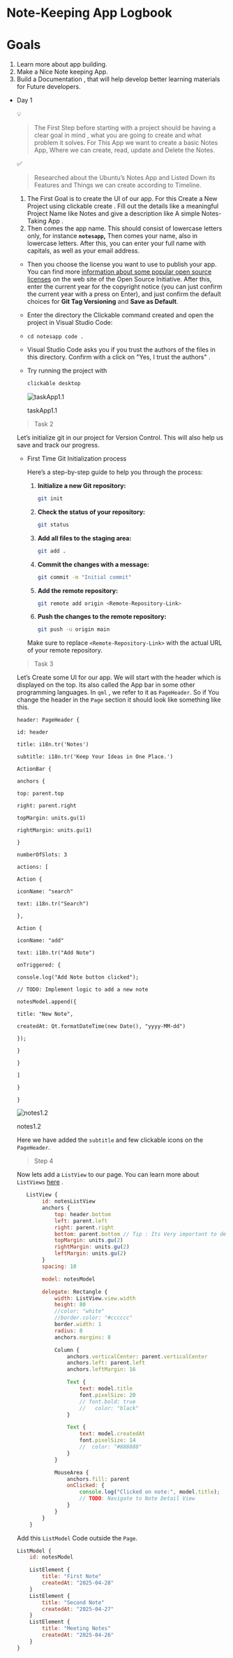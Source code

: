 # Note-Keeping App Logbook

# Goals

1. Learn more about app building.
2. Make a Nice Note keeping App.
3. Build a Documentation , that will help develop better learning materials for Future developers.

- Day 1
    <aside>
    💡
    
    > The First Step before starting with a project should be having a clear goal in mind , what you are going to create and what problem it solves. For This App we want to create a basic Notes App, Where we can create, read, update and Delete the Notes.
    > 
    </aside>
    
    <aside>
    ✅
    
    > Researched about the Ubuntu’s Notes App and Listed Down its Features and Things we can create according to Timeline.
    > 
    </aside>
    
    1. The First Goal is to create the UI of our app. For this Create a New Project using clickable create . Fill out the details like a meaningful Project Name like Notes and give a description like A simple Notes-Taking App . 
    2. Then comes the app name. This should consist of lowercase letters only, for instance **`notesapp`,** Then comes your name, also in lowercase letters. After this, you can enter your full name with capitals, as well as your email address.
    - Then you choose the license you want to use to publish your app. You can find more [information about some popular open source licenses](https://opensource.org/licenses)
     on the web site of the Open Source Initiative. After this, enter the 
    current year for the copyright notice (you can just confirm the current 
    year with a press on Enter), and just confirm the default choices for **Git Tag Versioning** and **Save as Default**.
    - Enter the directory the Clickable command created and open the project in Visual Studio Code:
    - `cd notesapp
    code .`
    - Visual Studio Code asks you if you trust the authors of the files in 
    this directory. Confirm with a click on "Yes, I trust the authors" .
    - Try running the project with
        
        ```jsx
        clickable desktop 
        ```
        
        ![taskApp1.1](screenshots/notes1.1.png)
        
        taskApp1.1
        
    
    > Task 2
    > 
    
    Let’s initialize git in our project for Version Control. This will also help us save and track our progress. 
    
    - First Time Git Initialization process
        
        Here’s a step-by-step guide to help you through the process:
        
        1. **Initialize a new Git repository:**
            
            ```bash
            git init
            
            ```
            
        2. **Check the status of your repository:**
            
            ```bash
            git status
            
            ```
            
        3. **Add all files to the staging area:**
            
            ```bash
            git add .
            
            ```
            
        4. **Commit the changes with a message:**
            
            ```bash
            git commit -m "Initial commit"
            
            ```
            
        5. **Add the remote repository:**
            
            ```bash
            git remote add origin <Remote-Repository-Link>
            
            ```
            
        6. **Push the changes to the remote repository:**
            
            ```bash
            git push -u origin main
            
            ```
            
        
        Make sure to replace `<Remote-Repository-Link>` with the actual URL of your remote repository.
        
    
    > Task 3
    > 
    
    Let’s Create some UI for our app. We will start with the header which is displayed on the top. Its also called the App bar in some other programming languages. In `qml` , we refer to it as `PageHeader`. So if You change the header in the `Page` section it should look like something like this. 
    
    `header: PageHeader {`
    
    `id: header`
    
    `title: i18n.tr('Notes')`
    
    `subtitle: i18n.tr('Keep Your Ideas in One Place.')`
    
    `ActionBar {`
    
    `anchors {`
    
    `top: parent.top`
    
    `right: parent.right`
    
    `topMargin: units.gu(1)`
    
    `rightMargin: units.gu(1)`
    
    `}`
    
    `numberOfSlots: 3`
    
    `actions: [`
    
    `Action {`
    
    `iconName: "search"`
    
    `text: i18n.tr("Search")`
    
    `},`
    
    `Action {`
    
    `iconName: "add"`
    
    `text: i18n.tr("Add Note")`
    
    `onTriggered: {`
    
    `console.log("Add Note button clicked");`
    
    `// TODO: Implement logic to add a new note`
    
    `notesModel.append({`
    
    `title: "New Note",`
    
    `createdAt: Qt.formatDateTime(new Date(), "yyyy-MM-dd")`
    
    `});`
    
    `}`
    
    `}`
    
    `]`
    
    `}`
    
    `}`
    
    ![notes1.2](screenshots/notes1.2.png)
    
    notes1.2
    
     Here we have added the `subtitle` and few clickable icons on the `PageHeader`. 
    
    > Step 4
    > 
    
    Now lets add a `ListView` to our page. You can learn more about `ListViews` [here](https://doc.qt.io/qt-5/qml-qtquick-listview.html#delegate-prop) .
    
    ```jsx
       ListView {
            id: notesListView
            anchors {
                top: header.bottom
                left: parent.left
                right: parent.right
                bottom: parent.bottom // Tip : Its Very important to define the length of the List in the ListView
                topMargin: units.gu(2)
                rightMargin: units.gu(2)
                leftMargin: units.gu(2)
            }
            spacing: 10

            model: notesModel

            delegate: Rectangle {
                width: ListView.view.width
                height: 80
                //color: "white"
                //border.color: "#cccccc"
                border.width: 1
                radius: 8
                anchors.margins: 8

                Column {
                    anchors.verticalCenter: parent.verticalCenter
                    anchors.left: parent.left
                    anchors.leftMargin: 16

                    Text {
                        text: model.title
                        font.pixelSize: 20
                        // font.bold: true
                        //   color: "black"
                    }

                    Text {
                        text: model.createdAt
                        font.pixelSize: 14
                        //  color: "#888888"
                    }
                }

                MouseArea {
                    anchors.fill: parent
                    onClicked: {
                        console.log("Clicked on note:", model.title);
                        // TODO: Navigate to Note Detail View
                    }
                }
            }
        }
    ```


    Add this `ListModel` Code outside the `Page`. 
    
    ```jsx
    ListModel {
        id: notesModel

        ListElement {
            title: "First Note"
            createdAt: "2025-04-28"
        }
        ListElement {
            title: "Second Note"
            createdAt: "2025-04-27"
        }
        ListElement {
            title: "Meeting Notes"
            createdAt: "2025-04-26"
        }
    }
    ```
